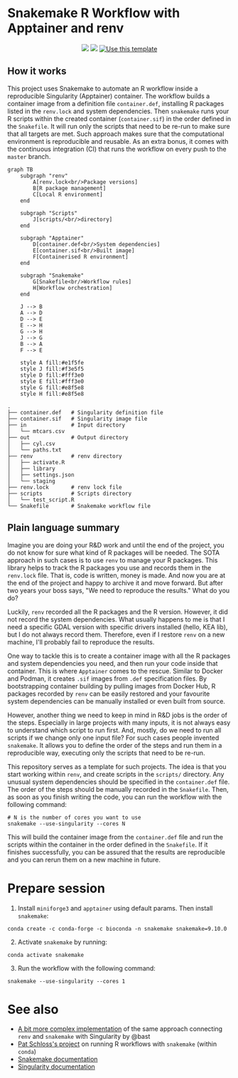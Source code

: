 # Snakemake R Workflow with Apptainer and renv

<p align="center">
     <a href="https://github.com/atsyplenkov/snakemake_apptainer_renv/.github/workflows/ci.yml"><img src="https://img.shields.io/github/actions/workflow/status/atsyplenkov/snakemake_apptainer_renv/ci.yml?style=flat&labelColor=1C2C2E&color=039475&logo=GitHub%20Actions&logoColor=white&label=CI"></a>
     <a href="https://opensource.org/licenses/MIT"><img src="https://img.shields.io/badge/License-MIT-yellow.svg?style=flat&labelColor=1C2C2E&color=039475&logo=MIT&logoColor=white&label=Licence"></a>
     <a href="https://github.com/atsyplenkov/snakemake_apptainer_renv/generate">
         <img src="https://img.shields.io/badge/-Use%20this%20template-039475?style=flat&logo=github&logoColor=white&labelColor=1C2C2E" alt="Use this template">
     </a>
</p>

## How it works
This project uses Snakemake to automate an R workflow inside a reproducible Singularity (Apptainer) container. The workflow builds a container image from a definition file `container.def`, installing R packages listed in the `renv.lock` and system dependencies. Then `snakemake` runs your R scripts within the created container (`container.sif`) in the order defined in the `Snakefile`. It will run only the scripts that need to be re-run to make sure that all targets are met. Such approach makes sure that the computational environment is reproducible and reusable. As an extra bonus, it comes with the continuous integration (CI) that runs the workflow on every push to the `master` branch.

```mermaid
graph TB
    subgraph "renv"
        A[renv.lock<br/>Package versions]
        B[R package management]
        C[Local R environment]
    end
    
    subgraph "Scripts"
        J[scripts/<br/>directory]
    end
    
    subgraph "Apptainer"
        D[container.def<br/>System dependencies]
        E[container.sif<br/>Built image]
        F[Containerised R environment]
    end
    
    subgraph "Snakemake"
        G[Snakefile<br/>Workflow rules]
        H[Workflow orchestration]
    end
    
    J --> B
    A --> D
    D --> E
    E --> H
    G --> H
    J --> G
    B --> A
    F --> E
    
    style A fill:#e1f5fe
    style J fill:#f3e5f5
    style D fill:#fff3e0
    style E fill:#fff3e0
    style G fill:#e8f5e8
    style H fill:#e8f5e8
```

```text
.
├── container.def   # Singularity definition file
├── container.sif   # Singularity image file
├── in              # Input directory
│   └── mtcars.csv
├── out             # Output directory
│   ├── cyl.csv
│   └── paths.txt
├── renv            # renv directory
│   ├── activate.R
│   ├── library
│   ├── settings.json
│   └── staging
├── renv.lock       # renv lock file
├── scripts         # Scripts directory
│   └── test_script.R
└── Snakefile       # Snakemake workflow file

```

## Plain language summary
Imagine you are doing your R&D work and until the end of the project, you do not know for sure what kind of R packages will be needed. The SOTA approach in such cases is to use `renv` to manage your R packages. This library helps to track the R packages you use and records them in the `renv.lock` file. That is, code is written, money is made. And now you are at the end of the project and happy to archive it and move forward. But after two years your boss says, "We need to reproduce the results." What do you do?

Luckily, `renv` recorded all the R packages and the R version. However, it did not record the system dependencies. What usually happens to me is that I need a specific GDAL version with specific drivers installed (hello, KEA lib), but I do not always record them. Therefore, even if I restore `renv` on a new machine, I'll probably fail to reproduce the results. 

One way to tackle this is to create a container image with all the R packages and system dependencies you need, and then run your code inside that container. This is where `Apptainer` comes to the rescue. Similar to Docker and Podman, it creates `.sif` images from `.def` specification files. By bootstrapping container building by pulling images from Docker Hub, R packages recorded by `renv` can be easily restored and your favourite system dependencies can be manually installed or even built from source.

However, another thing we need to keep in mind in R&D jobs is the order of the steps. Especially in large projects with many inputs, it is not always easy to understand which script to run first. And, mostly, do we need to run all scripts if we change only one input file? For such cases people invented `snakemake`. It allows you to define the order of the steps and run them in a reproducible way, executing only the scripts that need to be re-run.

This repository serves as a template for such projects. The idea is that you start working within `renv`, and create scripts in the `scripts/` directory. Any unusual system dependencies should be specified in the `container.def` file. The order of the steps should be manually recorded in the `Snakefile`. Then, as soon as you finish writing the code, you can run the workflow with the following command:

```shell
# N is the number of cores you want to use
snakemake --use-singularity --cores N
```

This will build the container image from the `container.def` file and run the scripts within the container in the order defined in the `Snakefile`. If it finishes successfully, you can be assured that the results are reproducible and you can rerun them on a new machine in future.


# Prepare session
1. Install `miniforge3` and `apptainer` using default params. Then install `snakemake`:
```shell
conda create -c conda-forge -c bioconda -n snakemake snakemake=9.10.0
```

2. Activate `snakemake` by running:
```shell
conda activate snakemake
```

3. Run the workflow with the following command:
```shell
snakemake --use-singularity --cores 1
```

# See also
- [A bit more complex implementation](https://github.com/bast/contain-R) of the same approach connecting `renv` and `snakemake` with Singularity by @bast
- [Pat Schloss's project](https://github.com/riffomonas/drought_index/tree/main) on running R workflows with `snakemake` (within `conda`)
- [Snakemake documentation](https://snakemake.readthedocs.io/en/stable/)
- [Singularity documentation](https://apptainer.org/docs/)
